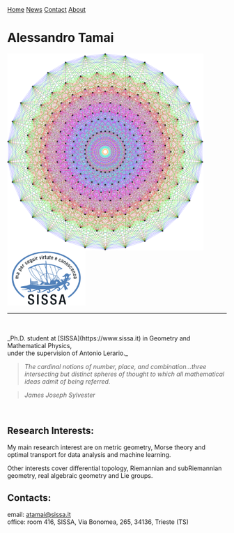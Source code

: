 <!-- Here we duind the menu-->
<div class="topnav">
  <a class="active" href="#home">Home</a>
  <a href="#Research Overview">News</a>
  <a href="#Talks & Career">Contact</a>
  <a href="#SISSA">About</a>
</div>


# Alessandro Tamai


<img align="left" width="450" src="https://github.com/aleetamai/aleetamai.github.io/blob/main/docs/assets/images/Lie_groups.png" />


<img src="https://github.com/aleetamai/aleetamai.github.io/blob/main/docs/assets/images/sissalogo.png" width="180" />

---------

<br>
<br>
​_Ph.D. student at [SISSA](https://www.sissa.it) in Geometry and Mathematical Physics, 
<br>
under the supervision of Antonio Lerario._

<br>

>_The cardinal notions of number, place, and combination...three intersecting but distinct spheres of thought to which all mathematical ideas admit of being referred._

>_James Joseph Sylvester_

<br>

## Research Interests:

My main research interest are on metric geometry, Morse theory and optimal transport for data analysis and machine learning.   
                                                                                                                               
Other interests cover differential topology, Riemannian and subRiemannian geometry, real algebraic geometry and Lie groups.



## Contacts:

email:  atamai@sissa.it
<br>
office: room 416, SISSA, Via Bonomea, 265, 34136, Trieste (TS)


